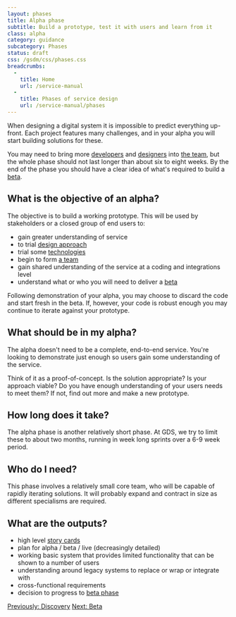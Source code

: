 ```yaml
---
layout: phases
title: Alpha phase
subtitle: Build a prototype, test it with users and learn from it
class: alpha
category: guidance
subcategory: Phases
status: draft
css: /gsdm/css/phases.css
breadcrumbs:
  -
    title: Home
    url: /service-manual
  - 
    title: Phases of service design
    url: /service-manual/phases
---
```


When designing a digital system it is impossible to predict everything up-front. Each project features many challenges, and in your alpha you will start building solutions for these.

You may need to bring more [developers](/service-manual/the-team/developer.html) and [designers](/service-manual/the-team/designer.html) into [the team](/service-manual/the-team), but the whole phase should not last longer than about six to eight weeks. By the end of the phase you should have a clear idea of what's required to build a [beta](/service-manual/phases/beta.html).

## What is the objective of an alpha?

The objective is to build a working prototype. This will be used by stakeholders or a closed group of end users to:

* gain greater understanding of service
* to trial [design approach](/service-manual/design-and-content/working-with-prototypes.html)
* trial some [technologies](/service-manual/making-software/choosing-technology.html)
* begin to form [a team](/service-manual/the-team)
* gain shared understanding of the service at a coding and integrations level
* understand what or who you will need to deliver a [beta](/service-manual/phases/beta.html)

Following demonstration of your alpha, you may choose to discard the code and start fresh in the beta. If, however, your code is robust enough you may continue to iterate against your prototype.

## What should be in my alpha?

The alpha doesn't need to be a complete, end-to-end service. You're looking to demonstrate just enough so users gain some understanding of the service.

Think of it as a proof-of-concept. Is the solution appropriate? Is your approach viable? Do you have enough understanding of your users needs to meet them? If not, find out more and make a new prototype.

## How long does it take?
The alpha phase is another relatively short phase. At GDS, we try to limit these to about two months, running in week long sprints over a 6-9 week period.

## Who do I need?
This phase involves a relatively small core team, who will be capable of rapidly iterating solutions. It will probably expand and contract in size as different specialisms are required.

## What are the outputs?

- high level [story cards](/service-manual/agile/writing-user-stories.html)
- plan for alpha / beta / live (decreasingly detailed)
- working basic system that provides limited functionality that can be shown to a number of users
- understanding around legacy systems to replace or wrap or integrate with
- cross-functional requirements
- decision to progress to [beta phase](/service-manual/phases/beta.html)

<!--
<ul class="phase-activities">
  <li>
    <img class="output" src="/service-manual/assets/images/pictograms/backlog.png" />
    User story backlog
  </li>
  <li>
    <img class="output" src="/service-manual/assets/images/pictograms/design-and-build.png" />
    Design and build
  </li>
  <li>
    <img class="output" src="/service-manual/assets/images/pictograms/prototype.png" />
    Working prototype
  </li>
  <li>
    <img class="output" src="/service-manual/assets/images/pictograms/presentation.png" />
    Show and tell
  </li>
  <li>
    <img class="output" src="/service-manual/assets/images/pictograms/discussion.png" />
    Retrospective
  </li>
  <li>
    <img class="output" src="/service-manual/assets/images/pictograms/alpha-medium.png" />
    Team size
  </li>
</ul>
-->

[Previously: Discovery](/service-manual/phases/discovery.html)
[Next: Beta](/service-manual/phases/beta.html)
